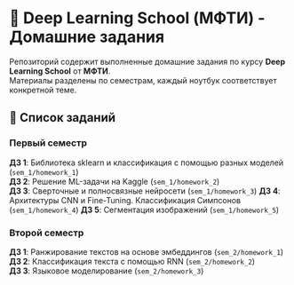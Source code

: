 # 🧠 Deep Learning School (МФТИ) - Домашние задания

Репозиторий содержит выполненные домашние задания по курсу **Deep Learning School** от **МФТИ**.  
Материалы разделены по семестрам, каждый ноутбук соответствует конкретной теме.

## 📌 Список заданий

### Первый семестр
**ДЗ 1**: Библиотека sklearn и классификация с помощью разных моделей (`sem_1/homework_1`)  
**ДЗ 2**: Решение ML-задачи на Kaggle (`sem_1/homework_2`)  
**ДЗ 3**: Сверточные и полносвязные нейросети (`sem_1/homework_3`)
**ДЗ 4**: Архитектуры CNN и Fine-Tuning. Классификация Симпсонов (`sem_1/homework_4`)
**ДЗ 5**: Сегментация изображений (`sem_1/homework_5`)

### Второй семестр
**ДЗ 1**: Ранжирование текстов на основе эмбеддингов (`sem_2/homework_1`)  
**ДЗ 2**: Классификация текста с помощью RNN (`sem_2/homework_2`)  
**ДЗ 3**: Языковое моделирование (`sem_2/homework_3`) 
